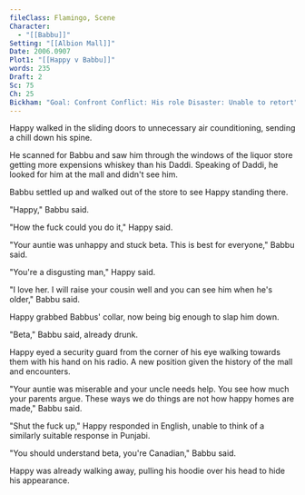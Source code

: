 ```yaml
---
fileClass: Flamingo, Scene
Character:
  - "[[Babbu]]"
Setting: "[[Albion Mall]]"
Date: 2006.0907
Plot1: "[[Happy v Babbu]]"
words: 235
Draft: 2
Sc: 75
Ch: 25
Bickham: "Goal: Confront Conflict: His role Disaster: Unable to retort"
---
```

Happy walked in the sliding doors to unnecessary air counditioning, sending a chill down his spine.

He scanned for Babbu and saw him through the windows of the liquor store getting more expensions whiskey than his Daddi. Speaking of Daddi, he looked for him at the mall and didn't see him.

Babbu settled up and walked out of the store to see Happy standing there.

"Happy," Babbu said.

"How the fuck could you do it," Happy said.

"Your auntie was unhappy and stuck beta. This is best for everyone," Babbu said.

"You're a disgusting man," Happy said.

"I love her. I will raise your cousin well and you can see him when he's older," Babbu said.

Happy grabbed Babbus' collar, now being big enough to slap him down.

"Beta," Babbu said, already drunk.

Happy eyed a security guard from the corner of his eye walking towards them with his hand on his radio. A new position given the history of the mall and encounters.

"Your auntie was miserable and your uncle needs help. You see how much your parents argue. These ways we do things are not how happy homes are made," Babbu said.

"Shut the fuck up," Happy responded in English, unable to think of a similarly suitable response in Punjabi.

"You should understand beta, you're Canadian," Babbu said.

Happy was already walking away, pulling his hoodie over his head to hide his appearance.
